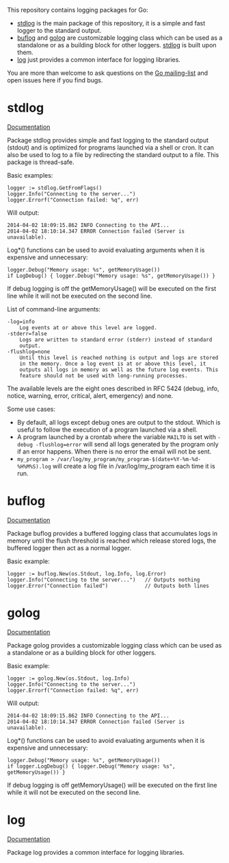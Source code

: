 This repository contains logging packages for Go:
 - [stdlog](#stdlog) is the main package of this repository, it is a simple and
   fast logger to the standard output.
 - [buflog](#buflog) and [golog](#golog) are customizable logging class which
   can be used as a standalone or as a building block for other loggers.
   [stdlog](#stdlog) is built upon them.
 - [log](#log) just provides a common interface for logging libraries.

You are more than welcome to ask questions on the [Go mailing-list](https://groups.google.com/d/topic/golang-nuts/Gif79T-1jNQ/discussion) and open issues here if you find bugs.


# stdlog

[Documentation](http://godoc.org/github.com/alexcesaro/log/stdlog)

Package stdlog provides simple and fast logging to the standard output
(stdout) and is optimized for programs launched via a shell or cron. It can
also be used to log to a file by redirecting the standard output to a file.
This package is thread-safe.

Basic examples:

    logger := stdlog.GetFromFlags()
    logger.Info("Connecting to the server...")
    logger.Errorf("Connection failed: %q", err)

Will output:

    2014-04-02 18:09:15.862 INFO Connecting to the API...
    2014-04-02 18:10:14.347 ERROR Connection failed (Server is unavailable).

Log*() functions can be used to avoid evaluating arguments when it is
expensive and unnecessary:

    logger.Debug("Memory usage: %s", getMemoryUsage())
    if LogDebug() { logger.Debug("Memory usage: %s", getMemoryUsage()) }

If debug logging is off the getMemoryUsage() will be executed on the first
line while it will not be executed on the second line.

List of command-line arguments:

    -log=info
        Log events at or above this level are logged.
    -stderr=false
        Logs are written to standard error (stderr) instead of standard
        output.
    -flushlog=none
        Until this level is reached nothing is output and logs are stored
        in the memory. Once a log event is at or above this level, it
        outputs all logs in memory as well as the future log events. This
        feature should not be used with long-running processes.

The available levels are the eight ones described in RFC 5424 (debug,
info, notice, warning, error, critical, alert, emergency) and none.

Some use cases:
   - By default, all logs except debug ones are output to the stdout. Which
     is useful to follow the execution of a program launched via a shell.
   - A program launched by a crontab where the variable `MAILTO` is set
     with `-debug -flushlog=error` will send all logs generated by the
     program only if an error happens. When there is no error the email
     will not be sent.
   - `my_program > /var/log/my_program/my_program-$(date+%Y-%m-%d-%H%M%S).log`
     will create a log file in /var/log/my_program each time it is run.


# buflog

[Documentation](http://godoc.org/github.com/alexcesaro/log/buflog)

Package buflog provides a buffered logging class that accumulates logs in
memory until the flush threshold is reached which release stored logs, the
buffered logger then act as a normal logger.

Basic example:

    logger := buflog.New(os.Stdout, log.Info, log.Error)
    logger.Info("Connecting to the server...")   // Outputs nothing
    logger.Error("Connection failed")            // Outputs both lines


# golog

[Documentation](http://godoc.org/github.com/alexcesaro/log/golog)

Package golog provides a customizable logging class which can be used as a
standalone or as a building block for other loggers.

Basic example:

    logger := golog.New(os.Stdout, log.Info)
    logger.Info("Connecting to the server...")
    logger.Errorf("Connection failed: %q", err)

Will output:

    2014-04-02 18:09:15.862 INFO Connecting to the API...
    2014-04-02 18:10:14.347 ERROR Connection failed (Server is unavailable).

Log*() functions can be used to avoid evaluating arguments when it is
expensive and unnecessary:

    logger.Debug("Memory usage: %s", getMemoryUsage())
    if logger.LogDebug() { logger.Debug("Memory usage: %s", getMemoryUsage()) }

If debug logging is off getMemoryUsage() will be executed on the first line
while it will not be executed on the second line.


# log

[Documentation](http://godoc.org/github.com/alexcesaro/log)

Package log provides a common interface for logging libraries.
